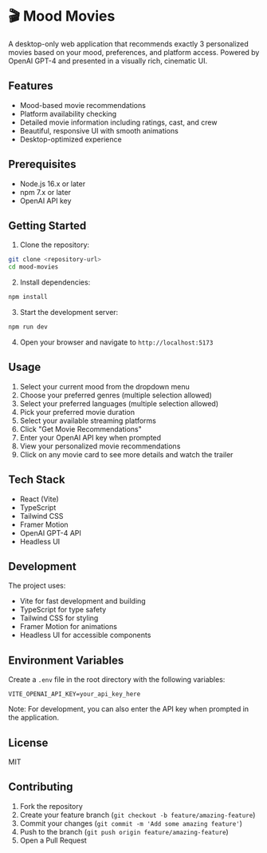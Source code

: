 # 🎬 Mood Movies

A desktop-only web application that recommends exactly 3 personalized movies based on your mood, preferences, and platform access. Powered by OpenAI GPT-4 and presented in a visually rich, cinematic UI.

## Features

- Mood-based movie recommendations
- Platform availability checking
- Detailed movie information including ratings, cast, and crew
- Beautiful, responsive UI with smooth animations
- Desktop-optimized experience

## Prerequisites

- Node.js 16.x or later
- npm 7.x or later
- OpenAI API key

## Getting Started

1. Clone the repository:
```bash
git clone <repository-url>
cd mood-movies
```

2. Install dependencies:
```bash
npm install
```

3. Start the development server:
```bash
npm run dev
```

4. Open your browser and navigate to `http://localhost:5173`

## Usage

1. Select your current mood from the dropdown menu
2. Choose your preferred genres (multiple selection allowed)
3. Select your preferred languages (multiple selection allowed)
4. Pick your preferred movie duration
5. Select your available streaming platforms
6. Click "Get Movie Recommendations"
7. Enter your OpenAI API key when prompted
8. View your personalized movie recommendations
9. Click on any movie card to see more details and watch the trailer

## Tech Stack

- React (Vite)
- TypeScript
- Tailwind CSS
- Framer Motion
- OpenAI GPT-4 API
- Headless UI

## Development

The project uses:
- Vite for fast development and building
- TypeScript for type safety
- Tailwind CSS for styling
- Framer Motion for animations
- Headless UI for accessible components

## Environment Variables

Create a `.env` file in the root directory with the following variables:

```env
VITE_OPENAI_API_KEY=your_api_key_here
```

Note: For development, you can also enter the API key when prompted in the application.

## License

MIT

## Contributing

1. Fork the repository
2. Create your feature branch (`git checkout -b feature/amazing-feature`)
3. Commit your changes (`git commit -m 'Add some amazing feature'`)
4. Push to the branch (`git push origin feature/amazing-feature`)
5. Open a Pull Request 